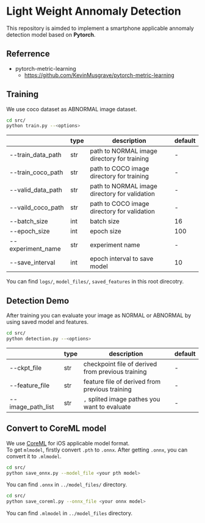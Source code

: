 # Light Weight Annomaly Detection

This repository is aimded to implement a smartphone applicable annomaly detection model based on **Pytorch**.

## Referrence
- pytorch-metric-learning
  - https://github.com/KevinMusgrave/pytorch-metric-learning
  
## Training

We use coco dataset as ABNORMAL image dataset.

```bash
cd src/
python train.py --<options>
```

|  | type | description | default |
| ------ | ------ | ------ | ------ |
| --train_data_path | str | path to NORMAL image directory for training | - |
| --train_coco_path | str | path to COCO image directory for training | - |
| --valid_data_path | str | path to NORMAL image directory for validation | - |
| --vaild_coco_path | str | path to COCO image directory for validation | - |
| --batch_size | int | batch size | 16 |
| --epoch_size | int | epoch size | 100 |
| --experiment_name | str | experiment name | - |
| --save_interval | int | epoch interval to save model | 10 |

You can find `logs/`, `model_files/`, `saved_features` in this root direcotry.  

## Detection Demo

After training you can evaluate your image as NORMAL or ABNORMAL by using saved model and features.

```bash
cd src/
python detection.py --<options>
```

|  | type | description | default |
| ------ | ------ | ------ | ------ |
| --ckpt_file | str | checkpoint file of derived from previous training | - |
| --feature_file | str | feature file of derived from previous training  | - |
| --image_path_list | str | `,` splited image pathes you want to evaluate | - |

## Convert to CoreML model

We use [CoreML](https://github.com/apple/coremltools) for iOS applicable model format.  
To get `mlmodel`, firstly convert `.pth` to `.onnx`. After getting `.onnx`, you can convert it to `.mlmodel`.

```bash
cd src/
python save_onnx.py --model_file <your pth model>
```

You can find `.onnx` in `../model_files/` directory.

```bash
cd src/
python save_coreml.py --onnx_file <your onnx model>
```

You can find `.mlmodel` in `../model_files` directory.
